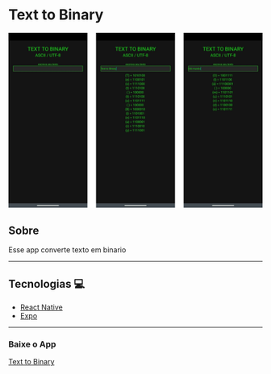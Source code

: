 # Text to Binary
<img src="app.png" />

## Sobre
Esse app converte texto em binario

___

## Tecnologias 💻

-   [React Native](https://reactnative.dev/)
-   [Expo](https://expo.io)

___

### Baixe o App

[Text to Binary](https://play.google.com/store/apps/details?id=com.blogspot.aplicativojacksongravino)